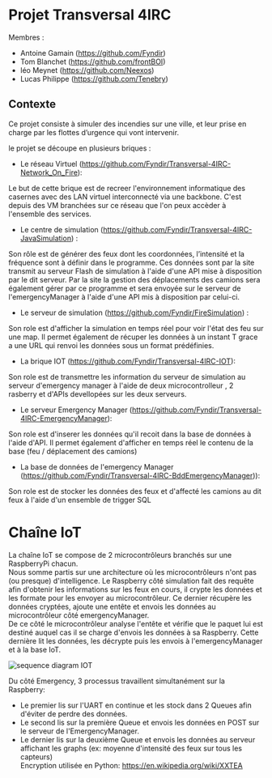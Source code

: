 # Projet Transversal 4IRC

Membres : 
* Antoine Gamain (https://github.com/Fyndir)
* Tom Blanchet (https://github.com/frontBOI)
* léo Meynet (https://github.com/Neexos)
* Lucas Philippe (https://github.com/Tenebry)

## Contexte

Ce projet consiste à simuler des incendies sur une ville, et leur prise en charge par les flottes d’urgence qui vont intervenir.

le projet se découpe en plusieurs briques : 

* Le réseau Virtuel (https://github.com/Fyndir/Transversal-4IRC-Network_On_Fire):

Le but de cette brique est de recreer l'environnement informatique des casernes avec des LAN virtuel interconnecté via une backbone. C'est depuis des VM branchées sur ce réseau que l'on peux accèder à l'ensemble des services.

* Le centre de simulation (https://github.com/Fyndir/Transversal-4IRC-JavaSimulation) : 

Son rôle est de générer des feux dont les coordonnées, l’intensité et la fréquence sont à définir dans le programme. Ces données sont par la site transmit au serveur Flash de simulation à l'aide d'une API mise à disposition par le dit serveur.
Par la site la gestion des déplacements des camions sera également gérer par ce programme et sera envoyée sur le serveur de l'emergencyManager à l'aide d'une API mis à disposition par celui-ci.

* Le serveur de simulation (https://github.com/Fyndir/FireSimulation) :

Son role est d'afficher la simulation en temps réel pour voir l'état des feu sur une map. Il permet également de récuper les données à un instant T grace a une URL qui renvoi les données sous un format prédéfinies.

* La brique IOT (https://github.com/Fyndir/Transversal-4IRC-IOT):

Son role est de transmettre les information du serveur de simulation au serveur d'emergency manager à l'aide de deux microcontrolleur , 2 rasberry et d'APIs devellopées sur les deux serveurs.

* Le serveur Emergency Manager (https://github.com/Fyndir/Transversal-4IRC-EmergencyManager):

Son role est d'inserer les données qu'il recoit dans la base de données à l'aide d'API. Il permet également d'afficher en temps réel le contenu de la base (feu / déplacement des camions)

* La base de données de l'emergency Manager (https://github.com/Fyndir/Transversal-4IRC-BddEmergencyManager)): 

Son role est de stocker les données des feux et d'affecté les camions au dit feux à l'aide d'un ensemble de trigger SQL


# Chaîne IoT
La chaîne IoT se compose de 2 microcontrôleurs branchés sur une RaspberryPi chacun.  
Nous somme partis sur une architecture où les microcontrôleurs n'ont pas (ou presque) d'intelligence. Le Raspberry côté simulation fait des requête afin d'obtenir les informations sur les feux en cours, il crypte les données et les formate pour les envoyer au microcontrôleur. Ce dernier récupère les données cryptées, ajoute une entête et envois les données au microcontrôleur côté emergencyManager.  
De ce côté le microcontrôleur analyse l'entête et vérifie que le paquet lui est destiné auquel cas il se charge d'envois les données à sa Raspberry. Cette dernière lit les données, les décrypte puis les envois à l'emergencyManager et à la base IoT.

![sequence diagram IOT](https://github.com/Neexos/ProjectTrans/blob/master/diagramSequenceIOT.PNG)

Du côté Emergency, 3 processus travaillent simultanément sur la Raspberry:
 - Le premier lis sur l'UART en continue et les stock dans 2 Queues afin d'éviter de perdre des données.
 - Le second lis sur la première Queue et envois les données en POST sur le serveur de l'EmergencyManager.
 - Le dernier lis sur la deuxième Queue et envois les données au serveur affichant les graphs (ex: moyenne d'intensité des feux sur tous les capteurs)  
Encryption utilisée en Python: https://en.wikipedia.org/wiki/XXTEA

